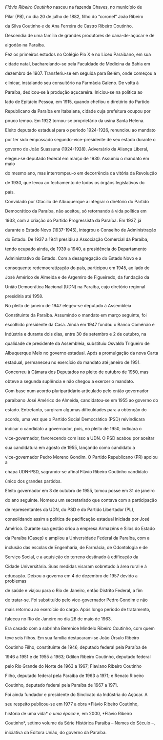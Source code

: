 

*Flávio Ribeiro Coutinho* nasceu na fazenda Chaves, no município de

Pilar (PB), no dia 20 de julho de 1882, filho do “coronel” João Ribeiro

da Silva Coutinho e de Ana Ferreira de Castro Ribeiro Coutinho.

Descendia de uma família de grandes produtores de cana-de-açúcar e de

algodão na Paraíba.



Fez os primeiros estudos no Colégio Pio X e no Liceu Paraibano, em sua

cidade natal, bacharelando-se pela Faculdade de Medicina da Bahia em

dezembro de 1907. Transferiu-se em seguida para Belém, onde começou a

clinicar, instalando seu consultório na Farmácia Galeno. De volta à

Paraíba, dedicou-se à produção açucareira. Iniciou-se na política ao

lado de Epitácio Pessoa, em 1915, quando chefiou o diretório do Partido

Republicano da Paraíba em Itabaiana, cidade cuja prefeitura ocupou por

pouco tempo. Em 1922 tornou-se proprietário da usina Santa Helena.



Eleito deputado estadual para o período 1924-1926, renunciou ao mandato

por ter sido empossado segundo-vice-presidente de seu estado durante o

governo de João Suassuna (1924-1928). Adversário da Aliança Liberal,

elegeu-se deputado federal em março de 1930. Assumiu o mandato em maio

do mesmo ano, mas interrompeu-o em decorrência da vitória da Revolução

de 1930, que levou ao fechamento de todos os órgãos legislativos do

país.



Convidado por Otacílio de Albuquerque a integrar o diretório do Partido

Democrático da Paraíba, não aceitou, só retornando à vida política em

1933, com a criação do Partido Progressista da Paraíba. Em 1937, já

durante o Estado Novo (1937-1945), integrou o Conselho de Administração

do Estado. De 1937 a 1941 presidiu a Associação Comercial da Paraíba,

tendo ocupado ainda, de 1939 a 1940, a presidência do Departamento

Administrativo do Estado. Com a desagregação do Estado Novo e a

consequente redemocratização do país, participou em 1945, ao lado de

José Américo de Almeida e de Argemiro de Figueiredo, da fundação da

União Democrática Nacional (UDN) na Paraíba, cujo diretório regional

presidiria até 1958.



No pleito de janeiro de 1947 elegeu-se deputado à Assembleia

Constituinte da Paraíba. Assumindo o mandato em março seguinte, foi

escolhido presidente da Casa. Ainda em 1947 fundou o Banco Comércio e

Indústria e durante dois dias, entre 30 de setembro e 2 de outubro, na

qualidade de presidente da Assembleia, substituiu Osvaldo Trigueiro de

Albuquerque Melo no governo estadual. Após a promulgação da nova Carta

estadual, permaneceu no exercício do mandato até janeiro de 1951.

Concorreu à Câmara dos Deputados no pleito de outubro de 1950, mas

obteve a segunda suplência e não chegou a exercer o mandato.



Com base num acordo pluripartidário articulado pelo então governador

paraibano José Américo de Almeida, candidatou-se em 1955 ao governo do

estado. Entretanto, surgiram algumas dificuldades para a obtenção do

acordo, uma vez que o Partido Social Democrático (PSD) reivindicara

indicar o candidato a governador, pois, no pleito de 1950, indicara o

vice-governador, favorecendo com isso a UDN. O PSD acabou por aceitar

sua candidatura em agosto de 1955, lançando como candidato a

vice-governador Pedro Moreno Gondim. O Partido Republicano (PR) apoiou a

chapa UDN-PSD, sagrando-se afinal Flávio Ribeiro Coutinho candidato

único dos grandes partidos.



Eleito governador em 3 de outubro de 1955, tomou posse em 31 de janeiro

do ano seguinte. Nomeou um secretariado que contava com a participação

de representantes da UDN, do PSD e do Partido Libertador (PL),

consolidando assim a política de pacificação estadual iniciada por José

Américo. Durante sua gestão criou a empresa Armazéns e Silos do Estado

da Paraíba (Casep) e ampliou a Universidade Federal da Paraíba, com a

inclusão das escolas de Engenharia, de Farmácia, de Odontologia e de

Serviço Social, e a aquisição do terreno destinado à edificação da

Cidade Universitária. Suas medidas visaram sobretudo à área rural e à

educação. Deixou o governo em 4 de dezembro de 1957 devido a problemas

de saúde e viajou para o Rio de Janeiro, então Distrito Federal, a fim

de tratar-se. Foi substituído pelo vice-governador Pedro Gondim e não

mais retornou ao exercício do cargo. Após longo período de tratamento,

faleceu no Rio de Janeiro no dia 26 de maio de 1963.



Era casado com a sobrinha Berenice Mindelo Ribeiro Coutinho, com quem

teve seis filhos. Em sua família destacaram-se João Úrsulo Ribeiro

Coutinho Filho, constituinte de 1946, deputado federal pela Paraíba de

1946 a 1951 e de 1955 a 1963; Odilon Ribeiro Coutinho, deputado federal

pelo Rio Grande do Norte de 1963 a 1967; Flaviano Ribeiro Coutinho

Filho, deputado federal pela Paraíba de 1963 a 1971; e Renato Ribeiro

Coutinho, deputado federal pela Paraíba de 1967 a 1971.



Foi ainda fundador e presidente do Sindicato da Indústria do Açúcar. A

seu respeito publicou-se em 1977 a obra *Flávio Ribeiro Coutinho,

história de uma vida* *e uma época* e, em 2000, *Flávio Ribeiro

Coutinho*, sétimo volume da Série Histórica Paraíba – Nomes do Século –,

iniciativa da Editora União, do governo da Paraíba.



